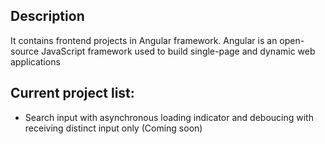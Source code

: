 ## Description

It contains frontend projects in Angular framework. Angular is an open-source JavaScript framework used to build single-page and dynamic web applications

## Current project list: 

- Search input with asynchronous loading indicator and deboucing with receiving distinct input only (Coming soon)